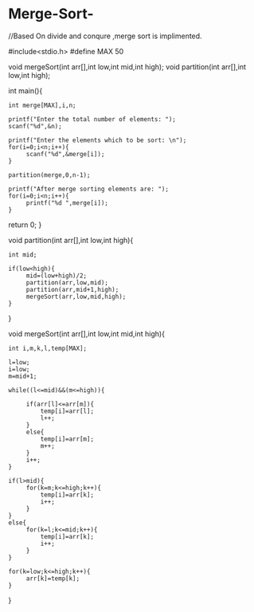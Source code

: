 # Merge-Sort-
//Based On divide and conqure ,merge sort is implimented.

#include<stdio.h>
#define MAX 50

void mergeSort(int arr[],int low,int mid,int high);
void partition(int arr[],int low,int high);

int main(){

    int merge[MAX],i,n;

    printf("Enter the total number of elements: ");
    scanf("%d",&n);

    printf("Enter the elements which to be sort: \n");
    for(i=0;i<n;i++){
         scanf("%d",&merge[i]);
    }

    partition(merge,0,n-1);

    printf("After merge sorting elements are: ");
    for(i=0;i<n;i++){
         printf("%d ",merge[i]);
    }

   return 0;
}

   void partition(int arr[],int low,int high){

    int mid;

    if(low<high){
         mid=(low+high)/2;
         partition(arr,low,mid);
         partition(arr,mid+1,high);
         mergeSort(arr,low,mid,high);
    }
}

void mergeSort(int arr[],int low,int mid,int high){

    int i,m,k,l,temp[MAX];

    l=low;
    i=low;
    m=mid+1;

    while((l<=mid)&&(m<=high)){

         if(arr[l]<=arr[m]){
             temp[i]=arr[l];
             l++;
         }
         else{
             temp[i]=arr[m];
             m++;
         }
         i++;
    }

    if(l>mid){
         for(k=m;k<=high;k++){
             temp[i]=arr[k];
             i++;
         }
    }
    else{
         for(k=l;k<=mid;k++){
             temp[i]=arr[k];
             i++;
         }
    }

    for(k=low;k<=high;k++){
         arr[k]=temp[k];
    }
}


